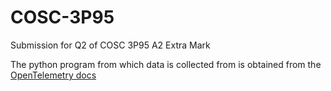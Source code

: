 # COSC-3P95

Submission for Q2 of COSC 3P95 A2 Extra Mark

The python program from which data is collected from is obtained from the [OpenTelemetry docs](https://opentelemetry.io/docs/instrumentation/python/getting-started/) 
